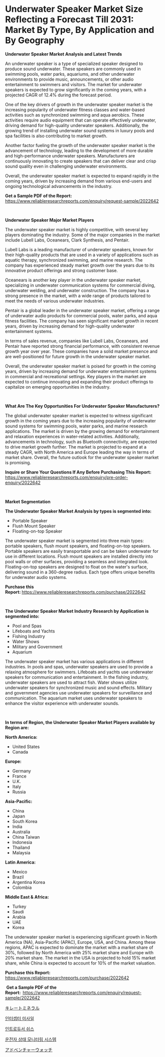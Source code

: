 <p><h1>Underwater Speaker Market Size Reflecting a Forecast Till 2031: Market By Type, By Application and By Geography</h1></p><p><strong>Underwater Speaker Market Analysis and Latest Trends</strong></p>
<p><p>An underwater speaker is a type of specialized speaker designed to produce sound underwater. These speakers are commonly used in swimming pools, water parks, aquariums, and other underwater environments to provide music, announcements, or other audio entertainment to swimmers and visitors. The market for underwater speakers is expected to grow significantly in the coming years, with a projected CAGR of 12.4% during the forecast period.</p><p>One of the key drivers of growth in the underwater speaker market is the increasing popularity of underwater fitness classes and water-based activities such as synchronized swimming and aqua aerobics. These activities require audio equipment that can operate effectively underwater, driving demand for high-quality underwater speakers. Additionally, the growing trend of installing underwater sound systems in luxury pools and spa facilities is also contributing to market growth.</p><p>Another factor fueling the growth of the underwater speaker market is the advancement of technology, leading to the development of more durable and high-performance underwater speakers. Manufacturers are continuously innovating to create speakers that can deliver clear and crisp sound quality even in challenging underwater environments.</p><p>Overall, the underwater speaker market is expected to expand rapidly in the coming years, driven by increasing demand from various end-users and ongoing technological advancements in the industry.</p></p>
<p><strong>Get a Sample PDF of the Report:&nbsp;</strong> <a href="https://www.reliableresearchreports.com/enquiry/request-sample/2022642">https://www.reliableresearchreports.com/enquiry/request-sample/2022642</a></p>
<p>&nbsp;</p>
<p><strong>Underwater Speaker Major Market Players</strong></p>
<p><p>The underwater speaker market is highly competitive, with several key players dominating the industry. Some of the major companies in the market include Lubell Labs, Oceanears, Clark Synthesis, and Pentair.</p><p>Lubell Labs is a leading manufacturer of underwater speakers, known for their high-quality products that are used in a variety of applications such as aquatic therapy, synchronized swimming, and marine research. The company has experienced steady market growth over the years due to its innovative product offerings and strong customer base.</p><p>Oceanears is another key player in the underwater speaker market, specializing in underwater communication systems for commercial diving, underwater welding, and underwater construction. The company has a strong presence in the market, with a wide range of products tailored to meet the needs of various underwater industries.</p><p>Pentair is a global leader in the underwater speaker market, offering a range of underwater audio products for commercial pools, water parks, and aqua fitness facilities. The company has seen significant market growth in recent years, driven by increasing demand for high-quality underwater entertainment systems.</p><p>In terms of sales revenue, companies like Lubell Labs, Oceanears, and Pentair have reported strong financial performance, with consistent revenue growth year over year. These companies have a solid market presence and are well-positioned for future growth in the underwater speaker market.</p><p>Overall, the underwater speaker market is poised for growth in the coming years, driven by increasing demand for underwater entertainment systems in commercial and recreational settings. Key players in the market are expected to continue innovating and expanding their product offerings to capitalize on emerging opportunities in the industry.</p></p>
<p>&nbsp;</p>
<p><strong>What Are The Key Opportunities For Underwater Speaker Manufacturers?</strong></p>
<p><p>The global underwater speaker market is expected to witness significant growth in the coming years due to the increasing popularity of underwater sound systems for swimming pools, water parks, and marine research applications. The market is driven by the growing demand for entertainment and relaxation experiences in water-related activities. Additionally, advancements in technology, such as Bluetooth connectivity, are expected to drive market growth further. The market is projected to expand at a steady CAGR, with North America and Europe leading the way in terms of market share. Overall, the future outlook for the underwater speaker market is promising.</p></p>
<p><strong>Inquire or Share Your Questions If Any Before Purchasing This Report:</strong> <a href="https://www.reliableresearchreports.com/enquiry/pre-order-enquiry/2022642">https://www.reliableresearchreports.com/enquiry/pre-order-enquiry/2022642</a></p>
<p>&nbsp;</p>
<p><strong>Market Segmentation</strong></p>
<p><strong>The Underwater Speaker Market Analysis by types is segmented into:</strong></p>
<p><ul><li>Portable Speaker</li><li>Flush Mount Speaker</li><li>Floating-on-top Speaker</li></ul></p>
<p><p>The underwater speaker market is segmented into three main types: portable speakers, flush mount speakers, and floating-on-top speakers. Portable speakers are easily transportable and can be taken underwater for use in different locations. Flush mount speakers are installed directly into pool walls or other surfaces, providing a seamless and integrated look. Floating-on-top speakers are designed to float on the water's surface, delivering sound in a 360-degree radius. Each type offers unique benefits for underwater audio systems.</p></p>
<p><strong>Purchase this Report:&nbsp;</strong><a href="https://www.reliableresearchreports.com/purchase/2022642">https://www.reliableresearchreports.com/purchase/2022642</a></p>
<p>&nbsp;</p>
<p><strong>The Underwater Speaker Market Industry Research by Application is segmented into:</strong></p>
<p><ul><li>Pool and Spas</li><li>Lifeboats and Yachts</li><li>Fishing Industry</li><li>Water Shows</li><li>Military and Government</li><li>Aquarium</li></ul></p>
<p><p>The underwater speaker market has various applications in different industries. In pools and spas, underwater speakers are used to provide a relaxing atmosphere for swimmers. Lifeboats and yachts use underwater speakers for communication and entertainment. In the fishing industry, underwater speakers are used to attract fish. Water shows utilize underwater speakers for synchronized music and sound effects. Military and government agencies use underwater speakers for surveillance and communication. The aquarium market uses underwater speakers to enhance the visitor experience with underwater sounds.</p></p>
<p>&nbsp;</p>
<p><strong>In terms of Region, the Underwater Speaker Market Players available by Region are:</strong></p>
<p>
    <p> <strong> North America: </strong>
        <ul>
            <li>United States</li>
            <li>Canada</li>
        </ul>
        </p> 
    <p> <strong> Europe: </strong>
        <ul>
            <li>Germany</li>
            <li>France</li>
            <li>U.K.</li>
            <li>Italy</li>
            <li>Russia</li>
        </ul>
        </p> 
    <p> <strong> Asia-Pacific: </strong>
        <ul>
            <li>China</li>
            <li>Japan</li>
            <li>South Korea</li>
            <li>India</li>
            <li>Australia</li>
            <li>China Taiwan</li>
            <li>Indonesia</li>
            <li>Thailand</li>
            <li>Malaysia</li>
        </ul>
        </p> 
    <p> <strong> Latin America: </strong>
        <ul>
            <li>Mexico</li>
            <li>Brazil</li>
            <li>Argentina Korea</li>
            <li>Colombia</li>
        </ul>
        </p> 
    <p> <strong> Middle East & Africa: </strong>
        <ul>
            <li>Turkey</li>
            <li>Saudi</li>
            <li>Arabia</li>
            <li>UAE</li>
            <li>Korea</li>
        </ul>
    </p>
    </p>
<p><p>The underwater speaker market is experiencing significant growth in North America (NA), Asia-Pacific (APAC), Europe, USA, and China. Among these regions, APAC is expected to dominate the market with a market share of 30%, followed by North America with 25% market share and Europe with 20% market share. The market in the USA is projected to hold 15% market share, while China is expected to account for 10% of the market valuation.</p></p>
<p><strong>Purchase this Report: </strong><a href="https://www.reliableresearchreports.com/purchase/2022642">https://www.reliableresearchreports.com/purchase/2022642</a></p>
<p>&nbsp;<strong>Get a Sample PDF of the Report:&nbsp;&nbsp;</strong><a href="https://www.reliableresearchreports.com/enquiry/request-sample/2022642">https://www.reliableresearchreports.com/enquiry/request-sample/2022642</a></p>
<p><strong></strong></p>
<p><p><a href="https://medium.com/@rylanaufman56456/%E3%82%AD%E3%83%AC%E3%83%BC%E3%83%88%E3%83%9F%E3%83%8D%E3%83%A9%E3%83%AB%E5%B8%82%E5%A0%B4%E3%81%AE%E5%88%86%E6%9E%90-%E3%82%B0%E3%83%AD%E3%83%BC%E3%83%90%E3%83%AB%E6%A5%AD%E7%95%8C%E3%81%AE%E8%A6%8B%E9%80%9A%E3%81%97%E3%81%A8%E4%BA%88%E6%B8%AC-2024%E5%B9%B4%E3%81%8B%E3%82%892031%E5%B9%B4%E3%81%BE%E3%81%A7-20e0a8613452">キレートミネラル</a></p><p><a href="https://github.com/RichardLueilwitz787/Market-Research-Report-List-1/blob/main/814357311559.md">인터셉터 미사일</a></p><p><a href="https://medium.com/@marchall15/%EC%86%8C%EA%B0%9C-%EA%B0%9C%ED%8F%90%EC%A7%80-%EC%8B%9C%EC%9E%A5-%EA%B7%9C%EB%AA%A8-cagr-%ED%8A%B8%EB%A0%8C%EB%93%9C-2024-2030-d66a6cca3364">인트로듀서 쉬스</a></p><p><a href="https://medium.com/@ieremiapadurariu20221/%EC%9A%B4%EC%A0%84%EC%9E%90-%EC%83%81%ED%83%9C-%EB%AA%A8%EB%8B%88%ED%84%B0%EB%A7%81-%EC%8B%9C%EC%8A%A4%ED%85%9C-%EC%8B%9C%EC%9E%A5-%EC%A7%80%ED%91%9C-%ED%95%B4%EB%8F%85-%EC%8B%9C%EC%9E%A5-%EC%A0%90%EC%9C%A0%EC%9C%A8-%ED%8A%B8%EB%A0%8C%EB%93%9C-%EB%B0%8F-%EC%84%B1%EC%9E%A5-%ED%8C%A8%ED%84%B4-44b0a0ac39aa">운전자 상태 모니터링 시스템</a></p><p><a href="https://github.com/JacksonWiza1924/Market-Research-Report-List-1/blob/main/213349612273.md">アドベンチャーウォッチ</a></p></p>